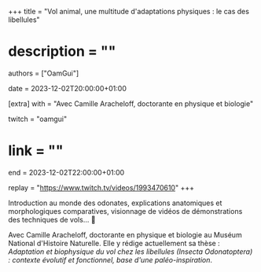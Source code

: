 +++
title = "Vol animal, une multitude d'adaptations physiques : le cas des libellules"
# description = ""
authors = ["OamGui"]

date = 2023-12-02T20:00:00+01:00

[extra]
with = "Avec Camille Aracheloff, doctorante en physique et biologie"

twitch = "oamgui"
# link = ""

end = 2023-12-02T22:00:00+01:00

replay = "https://www.twitch.tv/videos/1993470610"
+++

Introduction au monde des odonates, explications anatomiques et morphologiques comparatives, visionnage de vidéos de démonstrations
des techniques de vols… 🦋

Avec Camille Aracheloff, doctorante en physique et biologie au Muséum National d'Histoire Naturelle. Elle y rédige actuellement
sa thèse : _Adaptation et biophysique du vol chez les libellules (Insecta Odonatoptera) : contexte évolutif et fonctionnel,
base d'une paléo-inspiration_.
